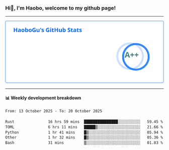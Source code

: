 <!--<h2 align="center"> Hi👋, I'm Haobo, welcome to my github page! </h2>-->
### Hi👋, I'm Haobo, welcome to my github page!
-------

<img href="https://github.com/HaoboGu" src="assets/stats.svg" alt="github stats" /> 

-------

#### 📊 **Weekly development breakdown**
<!--START_SECTION:waka-->

```txt
From: 13 October 2025 - To: 20 October 2025

Rust               16 hrs 59 mins  ███████████████░░░░░░░░░░   59.45 %
TOML               6 hrs 11 mins   █████▒░░░░░░░░░░░░░░░░░░░   21.66 %
Python             1 hr 41 mins    █▒░░░░░░░░░░░░░░░░░░░░░░░   05.94 %
Other              1 hr 32 mins    █▒░░░░░░░░░░░░░░░░░░░░░░░   05.36 %
Bash               31 mins         ▒░░░░░░░░░░░░░░░░░░░░░░░░   01.83 %
```

<!--END_SECTION:waka-->
<!--
backup url: https://github-readme-status-dusky-ten.vercel.app/api?username=HaoboGu&count_private=true&show_icons=true&theme=transparent&border_color=2f80ed
-->
<!--
**HaoboGu/HaoboGu** is a ✨ _special_ ✨ repository because its `README.md` (this file) appears on your GitHub profile.

Here are some ideas to get you started:

- 🔭 I’m currently working on AI-assisted programming tools
- 🌱 I’m currently learning ...
- 👯 I’m looking to collaborate on ...
- 🤔 I’m looking for help with ...
- 💬 Ask me about ...
- 📫 How to reach me: ...
- 😄 Pronouns: ...
- ⚡ Fun fact: ...
-->
